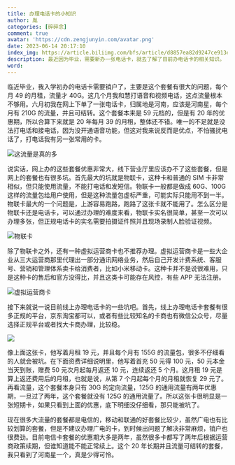 ```yaml
---
title: 办理电话卡的小知识
author: 胤
categories: [碎碎念]
comment: true
avatar: 'https://cdn.zengjunyin.com/avatar.png'
date: 2023-06-14 20:17:10
index_img: https://article.biliimg.com/bfs/article/d8857ea82d9247ce913ecf6034ae0d412cde5700.png@500w.webp
description: 最近因为毕业，需要新办一张电话卡，就去了解了目前办电话卡的相关知识。
word:
---
```


临近毕业，我入学初办的电话卡需要销户了，主要是这个套餐有很大的问题，每个月 49 的月租，流量才 40G。这几个月我和慧打语音和视频电话，这点流量根本不够用。六月初我在网上下单了一张电话卡，归属地是河南，应该是河南星，每个月有 210G 的流量，并且可结转。这个套餐本来是 59 元档的，但是有 20 年的优惠期，所以合算下来就是 20 年每月 39 的月租，整体还不错。唯一的不足就是没法打电话和接电话，因为没开通语音功能，但这对我来说反而是优点，不怕骚扰电话了，打电话我有另一张常用的卡。

![这流量是真的多](https://article.biliimg.com/bfs/article/b5646396b79d991c68b39ed15704aed795395713.jpg@800w_400h_1c.webp)

说实话，网上办的这些套餐优惠非常大，线下营业厅里应该办不了这些套餐，但是网上的套餐也有很多坑。首先最大的坑就是物联卡，这种卡和普通的 SIM 卡非常相似，但只能使用流量，不能打电话和发短信。物联卡一般都是做成 60G、100G 这样的流量包给用户使用，但是这种流量包虚标严重，可能实际只能用不到一半。物联卡最大的一个问题是，上游容易跑路，跑路了这张卡就不能用了。怎么区分是物联卡还是电话卡，可以通过办理的难度来看，物联卡实名很简单，甚至一次可以办理多张，但正规电话卡的实名需要拍摄证件照并且现场录制人脸验证视频。

![物联卡](https://article.biliimg.com/bfs/article/eac292457606f28546eca9b3a92655354b8d6ce1.jpg@800w_400h_1c.webp)

除了物联卡之外，还有一种虚拟运营商卡也不推荐办理。虚拟运营商卡是一些大企业从三大运营商那里代理出一部分通讯网络业务，然后自己开发计费系统、客服号、营销和管理体系卖卡给消费者，比如小米移动卡。这种卡并不是说很难用，只是这种卡的售后和官方没得比，并且这类卡可能存在风控，有些 APP 无法注册。

![虚拟运营商卡](https://article.biliimg.com/bfs/article/408e129c5fd4d79e818054a1b9abe2d135417ac4.jpg@800w_400h_1c.webp)

接下来就说一说目前线上办理电话卡的一些坑吧。首先，线上办理电话卡套餐有很多正规的平台，京东淘宝都可以，或者有些比较知名的卡商也有微信公众号，尽量选择正规平台或者找大卡商办理，比较稳。

![](https://article.biliimg.com/bfs/article/4bc1e7449985700b54f6daf6b055df0dabdaed9b.jpg@800w_400h_1c.webp)

像上面这张卡，他写着月租 19 元，并且每个月有 155G 的流量包，很多不仔细看的人就会被坑。在下面资费详细说明里，他写着首充 50 元得 100 元，50 元本金当天到账，赠费 50 元次月起每月返还 10 元，连续返还 5 个月。这月租 19 元是算上返还费用后的月租，也就是说，从第 7 个月起每个月的月租就恢复 29 元了。再看流量，这个套餐本身只有 30G 的定向流量，125G 的通用流量有两年优惠期，一旦过了两年，这个套餐就没有 125G 的通用流量了。所以这张卡很明显是一张短期卡，如果只看到上面的优惠，底下明细没仔细看，那只能被坑了。

现在很多大流量的套餐都是电信的，移动和联通的好套餐比较少，虽然广电也有比较划算的套餐，但是不建议办理广电的卡，到时候出问题了解决非常麻烦，销户也很费劲。目前电信卡套餐的优惠期大多是两年，虽然很多卡都写了两年后根据运营商政策续期，但谁知道能不能正常续上。这个 20 年长期并且流量可结转的套餐，我只看到了河南星一个，真是少得可怜。